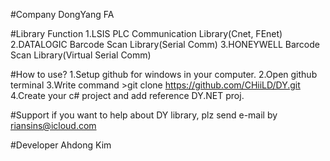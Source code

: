 ﻿#Company
DongYang FA
 
#Library Function
1.LSIS PLC Communication Library(Cnet, FEnet)
2.DATALOGIC Barcode Scan Library(Serial Comm)
3.HONEYWELL Barcode Scan Library(Virtual Serial Comm)

#How to use?
1.Setup github for windows in your computer.
2.Open github terminal 
3.Write command >git clone https://github.com/CHiiLD/DY.git
4.Create your c# project and add reference DY.NET proj.

#Support
if you want to help about DY library, plz send e-mail by riansins@icloud.com

#Developer
Ahdong Kim